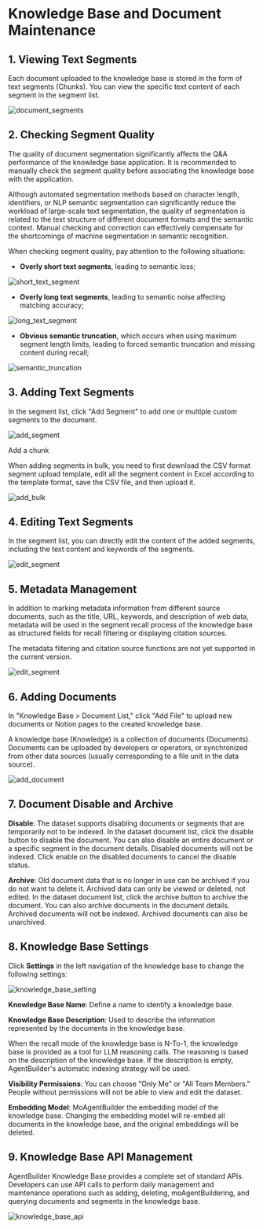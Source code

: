 # Knowledge Base and Document Maintenance

## 1. Viewing Text Segments

Each document uploaded to the knowledge base is stored in the form of text segments (Chunks). You can view the specific text content of each segment in the segment list.

![document_segments](/Knowledge_Base/images/document_segments.png)

## 2. Checking Segment Quality

The quality of document segmentation significantly affects the Q&A performance of the knowledge base application. It is recommended to manually check the segment quality before associating the knowledge base with the application.

Although automated segmentation methods based on character length, identifiers, or NLP semantic segmentation can significantly reduce the workload of large-scale text segmentation, the quality of segmentation is related to the text structure of different document formats and the semantic context. Manual checking and correction can effectively compensate for the shortcomings of machine segmentation in semantic recognition.

When checking segment quality, pay attention to the following situations:

- **Overly short text segments**, leading to semantic loss;

![short_text_segment](/Knowledge_Base/images/short_text_segment.png)

- **Overly long text segments**, leading to semantic noise affecting matching accuracy; 

![long_text_segment](/Knowledge_Base/images/long_text_segment.png)

- **Obvious semantic truncation**, which occurs when using maximum segment length limits, leading to forced semantic truncation and missing content during recall;

![semantic_truncation](/Knowledge_Base/images/semantic_truncation.png)

## 3. Adding Text Segments

In the segment list, click "Add Segment" to add one or multiple custom segments to the document.

![add_segment](/Knowledge_Base/images/add_segment.png)

Add a chunk

When adding segments in bulk, you need to first download the CSV format segment upload template, edit all the segment content in Excel according to the template format, save the CSV file, and then upload it.

![add_bulk](/Knowledge_Base/images/add_bulk.png)

## 4. Editing Text Segments
In the segment list, you can directly edit the content of the added segments, including the text content and keywords of the segments. 

![edit_segment](/Knowledge_Base/images/edit_segment.png)

## 5. Metadata Management

In addition to marking metadata information from different source documents, such as the title, URL, keywords, and description of web data, metadata will be used in the segment recall process of the knowledge base as structured fields for recall filtering or displaying citation sources.

The metadata filtering and citation source functions are not yet supported in the current version.

![edit_segment](/Knowledge_Base/images/metadata.png)

## 6. Adding Documents

In "Knowledge Base > Document List," click "Add File" to upload new documents or Notion pages to the created knowledge base.

A knowledge base (Knowledge) is a collection of documents (Documents). Documents can be uploaded by developers or operators, or synchronized from other data sources (usually corresponding to a file unit in the data source).

![add_document](/Knowledge_Base/images/add_document.png)

## 7. Document Disable and Archive

**Disable**: The dataset supports disabling documents or segments that are temporarily not to be indexed. In the dataset document list, click the disable button to disable the document. You can also disable an entire document or a specific segment in the document details. Disabled documents will not be indexed. Click enable on the disabled documents to cancel the disable status.

**Archive**: Old document data that is no longer in use can be archived if you do not want to delete it. Archived data can only be viewed or deleted, not edited. In the dataset document list, click the archive button to archive the document. You can also archive documents in the document details. Archived documents will not be indexed. Archived documents can also be unarchived.

## 8. Knowledge Base Settings

Click **Settings** in the left navigation of the knowledge base to change the following settings: 

![knowledge_base_setting](/Knowledge_Base/images/knowledge_base_setting.png)

**Knowledge Base Name**: Define a name to identify a knowledge base.

**Knowledge Base Description**: Used to describe the information represented by the documents in the knowledge base. 

When the recall mode of the knowledge base is N-To-1, the knowledge base is provided as a tool for LLM reasoning calls. The reasoning is based on the description of the knowledge base. If the description is empty, AgentBuilder's automatic indexing strategy will be used.

**Visibility Permissions**: You can choose "Only Me" or "All Team Members." People without permissions will not be able to view and edit the dataset. 

**Embedding Model**: MoAgentBuilder the embedding model of the knowledge base. Changing the embedding model will re-embed all documents in the knowledge base, and the original embeddings will be deleted.

## 9. Knowledge Base API Management
AgentBuilder Knowledge Base provides a complete set of standard APIs. Developers can use API calls to perform daily management and maintenance operations such as adding, deleting, moAgentBuildering, and querying documents and segments in the knowledge base. 

![knowledge_base_api](/Knowledge_Base/images/knowledge_base_api.png)
